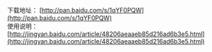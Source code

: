 下载地址：
[http://pan.baidu.com/s/1qYF0PQW](http://pan.baidu.com/s/1qYF0PQW)  
使用说明：
[http://jingyan.baidu.com/article/48206aeaaeb85d216ad6b3e5.html](http://jingyan.baidu.com/article/48206aeaaeb85d216ad6b3e5.html)
